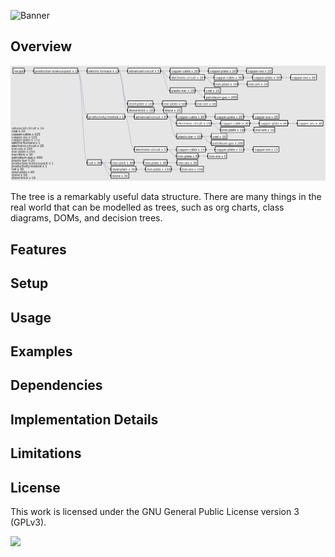 ![Banner](https://s-christy.com/sbs/status-banner.svg?icon=maps/park&hue=120&title=Tree%20Graph&description=A%20better%20way%20to%20view%20tree%20structures)

## Overview

<p align="center">
  <img src="./assets/sample.png" />
</p>

The tree is a remarkably useful data structure. There are many things in the
real world that can be modelled as trees, such as org charts, class diagrams,
DOMs, and decision trees.

## Features

## Setup

## Usage

## Examples

## Dependencies

## Implementation Details

## Limitations

## License

This work is licensed under the GNU General Public License version 3 (GPLv3).

[<img src="https://s-christy.com/status-banner-service/GPLv3_Logo.svg" width="150" />](https://www.gnu.org/licenses/gpl-3.0.en.html)

